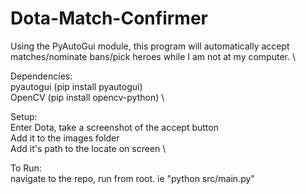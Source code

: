 # Dota-Match-Confirmer

Using the PyAutoGui module, this program will automatically accept matches/nominate bans/pick heroes while I am not at my computer.  \

Dependencies:  \
	pyautogui (pip install pyautogui)  \
	OpenCV (pip install opencv-python)  \
 	

Setup:  \
Enter Dota, take a screenshot of the accept button  \
Add it to the images folder  \
Add it's path to the locate on screen  \

To Run:  \
navigate to the repo, run from root. ie "python src/main.py"

